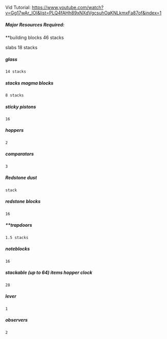 Vid Tutorial: https://www.youtube.com/watch?v=Gg17wAr_IOI&list=PLQ4fAHh89xNXdVgcsuhOaKNLkmxFa87of&index=1



##### Major Resources Required:
**building blocks
		46 stacks

slabs
	18 stacks

##### glass
	14 stacks

##### stacks magma blocks
	8 stacks

##### sticky pistons
	16

##### hoppers
	2

##### comparators
	3

##### Redstone dust
	stack

##### redstone blocks
	16

##### **trapdoors 
	1.5 stacks

##### noteblocks 
	16
	
##### stackable (up to 64) items hopper clock 
	28

##### lever
	1

##### observers
	2